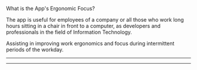 What is the App's Ergonomic Focus?

The app is useful for employees of a company or all those who work long hours sitting in a chair in front
to a computer, as developers and professionals in the field of Information Technology.

Assisting in improving work ergonomics and focus during intermittent periods of the workday.

---------------------------------------------------------------------------------------------
---------------------------------------------------------------------------------------------


